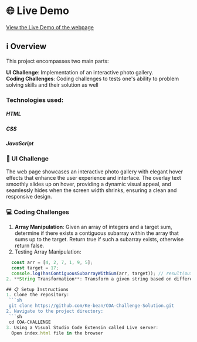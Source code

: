 # 🌐 Live Demo
[View the Live Demo of the webpage](https://ke-bean.github.io/COA-Challenge-Solution/)

## ℹ️ Overview
This project encompasses two main parts:

**UI Challenge**: Implementation of an interactive photo gallery.  
**Coding Challenges**: Coding challenges to tests one's ability to problem solving skills and their solution as well

### Technologies used:
 ##### HTML
 ##### CSS
 ##### JavaScript

### 🎨 UI Challenge
The web page showcases an interactive photo gallery with elegant hover effects that enhance the user experience and interface. The overlay text smoothly slides up on hover, providing a dynamic visual appeal, and seamlessly hides when the screen width shrinks, ensuring a clean and responsive design.


### 💻 Coding Challenges
1. **Array Manipulation**: Given an array of integers and a target sum, determine if there exists a contiguous subarray within the array that sums up to the target. Return true if such a subarray exists, otherwise return false. 
1. Testing Array Manipulation:
  ```javascript
    const arr = [4, 2, 7, 1, 9, 5];
    const target = 17;
    console.log(hasContiguousSubarrayWithSum(arr, target)); // result(output):True
2. **String Transformation**: Transform a given string based on different divisibility scenarios.

## 📋 Setup Instructions
1. Clone the repository:
   ```sh
   git clone https://github.com/Ke-bean/COA-Challenge-Solution.git
2. Navigate to the project directory:
   ```sh
   cd COA-CHALLENGE
3. Using a Visual Studio Code Extensin called Live server:
    Open index.html file in the browser


